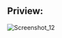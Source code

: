 ## Priview:

![Screenshot_12](https://github.com/VsalCode/Bookshelf_submission_Dicoding/assets/115516624/d4ecbd6a-6ec4-41fd-9ebc-a669dff022f8)
